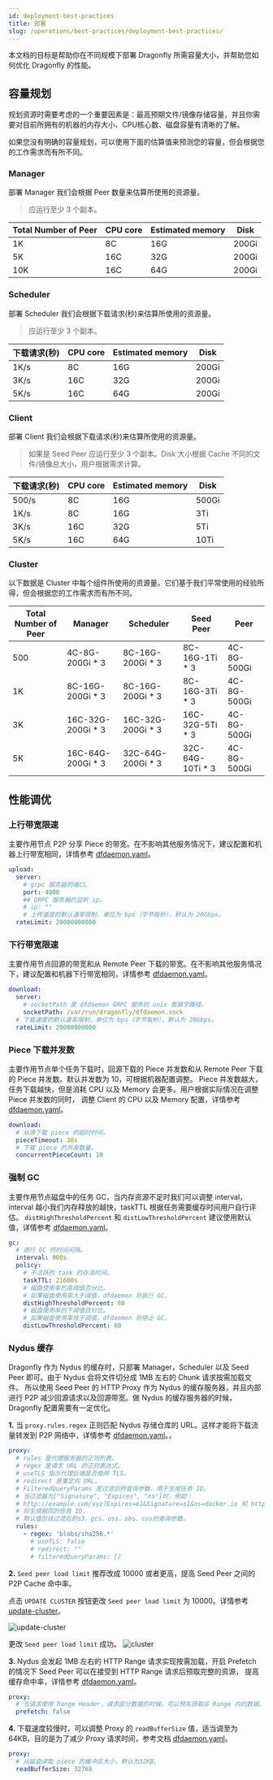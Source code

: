 ```yaml
---
id: deployment-best-practices
title: 部署
slug: /operations/best-practices/deployment-best-practices/
---
```


本文档的目标是帮助你在不同规模下部署 Dragonfly 所需容量大小，并帮助您如何优化 Dragonfly 的性能。

## 容量规划

规划资源时需要考虑的一个重要因素是：最高预期文件/镜像存储容量，并且你需要对目前所拥有的机器的内存大小、CPU核心数、磁盘容量有清晰的了解。

如果您没有明确的容量规划，可以使用下面的估算值来预测您的容量，但会根据您的工作需求而有所不同。

### Manager

部署 Manager 我们会根据 Peer 数量来估算所使用的资源量。

> 应运行至少 3 个副本。

<!-- markdownlint-disable -->

| Total Number of Peer | CPU core | Estimated memory | Disk  |
| -------------------- | -------- | ---------------- | ----- |
| 1K                   | 8C       | 16G              | 200Gi |
| 5K                   | 16C      | 32G              | 200Gi |
| 10K                  | 16C      | 64G              | 200Gi |

<!-- markdownlint-restore -->

### Scheduler

部署 Scheduler 我们会根据下载请求(秒)来估算所使用的资源量。

> 应运行至少 3 个副本。

<!-- markdownlint-disable -->

| 下载请求(秒) | CPU core | Estimated memory | Disk  |
| ------------ | -------- | ---------------- | ----- |
| 1K/s         | 8C       | 16G              | 200Gi |
| 3K/s         | 16C      | 32G              | 200Gi |
| 5K/s         | 16C      | 64G              | 200Gi |

<!-- markdownlint-restore -->

### Client

部署 Client 我们会根据下载请求(秒)来估算所使用的资源量。

> 如果是 Seed Peer 应运行至少 3 个副本。Disk 大小根据 Cache 不同的文件/镜像总大小，用户根据需求计算。

<!-- markdownlint-disable -->

| 下载请求(秒) | CPU core | Estimated memory | Disk  |
| ------------ | -------- | ---------------- | ----- |
| 500/s        | 8C       | 16G              | 500Gi |
| 1K/s         | 8C       | 16G              | 3Ti   |
| 3K/s         | 16C      | 32G              | 5Ti   |
| 5K/s         | 16C      | 64G              | 10Ti  |

<!-- markdownlint-restore -->

### Cluster

以下数据是 Cluster 中每个组件所使用的资源量。它们基于我们平常使用的经验所得，但会根据您的工作需求而有所不同。

<!-- markdownlint-disable -->

| Total Number of Peer | Manager            | Scheduler          | Seed Peer         | Peer        |
| -------------------- | ------------------ | ------------------ | ----------------- | ----------- |
| 500                  | 4C-8G-200Gi \* 3   | 8C-16G-200Gi \* 3  | 8C-16G-1Ti \* 3   | 4C-8G-500Gi |
| 1K                   | 8C-16G-200Gi \* 3  | 8C-16G-200Gi \* 3  | 8C-16G-3Ti \* 3   | 4C-8G-500Gi |
| 3K                   | 16C-32G-200Gi \* 3 | 16C-32G-200Gi \* 3 | 16C-32G-5Ti \* 3  | 4C-8G-500Gi |
| 5K                   | 16C-64G-200Gi \* 3 | 32C-64G-200Gi \* 3 | 32C-64G-10Ti \* 3 | 4C-8G-500Gi |

<!-- markdownlint-restore -->

## 性能调优

### 上行带宽限速

主要作用节点 P2P 分享 Piece 的带宽。在不影响其他服务情况下，建议配置和机器上行带宽相同，详情参考 [dfdaemon.yaml](../../reference/configuration/client/dfdaemon.md)。

```yaml
upload:
  server:
    # grpc 服务器的端口。
    port: 4000
    ## GRPC 服务器的监听 ip。
    # ip: ""
    # 上传速度的默认速率限制，单位为 bps（字节每秒），默认为 20Gbps。
  rateLimit: 20000000000
```

### 下行带宽限速

主要作用节点回源的带宽和从 Remote Peer 下载的带宽。在不影响其他服务情况下，建议配置和机器下行带宽相同，详情参考 [dfdaemon.yaml](../../reference/configuration/client/dfdaemon.md)。

```yaml
download:
  server:
    # socketPath 是 dfdaemon GRPC 服务的 unix 套接字路径。
    socketPath: /var/run/dragonfly/dfdaemon.sock
  # 下载速度的默认速率限制，单位为 bps（字节每秒），默认为 20Gbps。
  rateLimit: 20000000000
```

### Piece 下载并发数

主要作用节点单个任务下载时，回源下载的 Piece 并发数和从 Remote Peer 下载的 Piece 并发数。默认并发数为 10，可根据机器配置调整。
Piece 并发数越大，任务下载越快，但是消耗 CPU 以及 Memory 会更多。用户根据实际情况在调整 Piece 并发数的同时，
调整 Client 的 CPU 以及 Memory 配置，详情参考 [dfdaemon.yaml](../../reference/configuration/client/dfdaemon.md)。

```yaml
download:
  # 从源下载 piece 的超时时间。
  pieceTimeout: 30s
  # 下载 piece 的并发数量。
  concurrentPieceCount: 10
```

### 强制 GC

主要作用节点磁盘中的任务 GC，当内存资源不足时我们可以调整 interval，interval 越小我们内存释放的越快，taskTTL 根据任务需要缓存时间用户自行评估。
`distHighThresholdPercent` 和 `distLowThresholdPercent` 建议使用默认值，详情参考 [dfdaemon.yaml](../../reference/configuration/client/dfdaemon.md)。

```yaml
gc:
  # 进行 GC 的时间间隔。
  interval: 900s
  policy:
    # 不活跃的 task 的存活时间。
    taskTTL: 21600s
    # 磁盘使用率的高阈值百分比。
    # 如果磁盘使用率大于阈值，dfdaemon 将执行 GC。
    distHighThresholdPercent: 80
    # 磁盘使用率的下阈值百分比。
    # 如果磁盘使用率低于阈值，dfdaemon 将停止 GC。
    distLowThresholdPercent: 60
```

### Nydus 缓存

Dragonfly 作为 Nydus 的缓存时，只部署 Manager，Scheduler 以及 Seed Peer 即可。由于 Nydus 会将文件切分成 1MB 左右的 Chunk 请求按需加载文件。
所以使用 Seed Peer 的 HTTP Proxy 作为 Nydus 的缓存服务器，并且内部进行 P2P 减少回源请求以及回源带宽。做 Nydus 的缓存服务器的时候，Dragonfly 配置需要有一定优化。

**1.** 当 `proxy.rules.regex` 正则匹配 Nydus 存储仓库的 URL。这样才能将下载流量转发到 P2P 网络中，详情参考 [dfdaemon.yaml](../../reference/configuration/client/dfdaemon.md)。。

```yaml
proxy:
  # rules 是代理服务器的正则列表。
  # regex 是请求 URL 的正则表达式。
  # useTLS 指示代理后端是否使用 TLS。
  # redirect 是重定向 URL。
  # FilteredQueryParams 是过滤后的查询参数，用于生成任务 ID。
  # 当过滤器为["Signature", "Expires", "ns"]时，例如：
  # http://example.com/xyz?Expires=e1&Signature=s1&ns=docker.io 和 http://example.com/xyz?Expires=e2&Signature=s2&ns=docker.io
  # 将生成相同的任务 ID.
  # 默认值包括过滤后的s3、gcs、oss、obs、cos的查询参数。
  rules:
    - regex: 'blobs/sha256.*'
      # useTLS: false
      # redirect: ""
      # filteredQueryParams: []
```

**2.** `Seed peer load limit` 推荐改成 10000 或者更高，提高 Seed Peer 之间的 P2P Cache 命中率。

点击 `UPDATE CLUSTER` 按钮更改 `Seed peer load limit` 为 10000。详情参考 [update-cluster](https://d7y.io/docs/next/advanced-guides/web-console/cluster/#update-cluster)。

![update-cluster](../../resource/operations/best-practices/deployment-best-practices/update-cluster.png)

更改 `Seed peer load limit` 成功。
![cluster](../../resource/operations/best-practices/deployment-best-practices/cluster.png)

**3.** Nydus 会发起 1MB 左右的 HTTP Range 请求实现按需加载，开启 Prefetch 的情况下 Seed Peer 可以在接受到 HTTP Range 请求后预取完整的资源，
提高缓存命中率，详情参考 [dfdaemon.yaml](../../reference/configuration/client/dfdaemon.md)。

```yaml
proxy:
  # 当请求使用 Range Header，请求部分数据的时候，可以预先获取非 Range 内的数据。
  prefetch: false
```

**4.** 下载速度较慢时，可以调整 Proxy 的 `readBufferSize` 值，适当调至为 64KB，目的是为了减少 Proxy 请求时间，参考文档 [dfdaemon.yaml](../../reference/configuration/client/dfdaemon.md)。

```yaml
proxy:
  # 从磁盘读取 piece 的缓冲区大小，默认为32KB。
  readBufferSize: 32768
```
